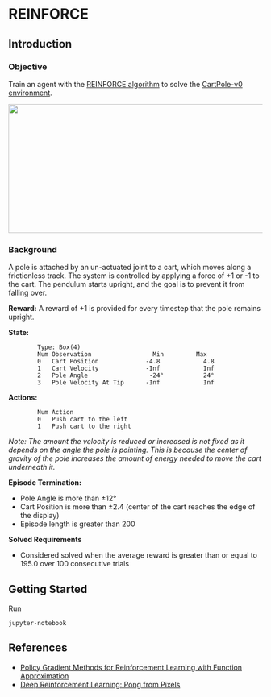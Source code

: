 [//]: # (Image References)

# REINFORCE

## Introduction

### Objective

Train an agent with the [REINFORCE algorithm](https://papers.nips.cc/paper/1713-policy-gradient-methods-for-reinforcement-learning-with-function-approximation.pdf) to solve the [CartPole-v0 environment](https://gym.openai.com/envs/CartPole-v0/).

<p align="center"><a href="https://github.com/plopd/deep-reinforcement-learning/blob/master/reinforce/results/smart_agent.gif">
 <img width="512" height="256" src="https://github.com/plopd/deep-reinforcement-learning/blob/master/reinforce/results/smart_agent.gif"></a>
</p>

### Background

A pole is attached by an un-actuated joint to a cart, which moves along a frictionless track. The system is controlled by applying a force of +1 or -1 to the cart. The pendulum starts upright, and the goal is to prevent it from falling over.

**Reward:**
A reward of +1 is provided for every timestep that the pole remains upright.

**State:**
```
        Type: Box(4)
        Num	Observation                 Min         Max
        0	Cart Position             -4.8            4.8
        1	Cart Velocity             -Inf            Inf
        2	Pole Angle                 -24°           24°
        3	Pole Velocity At Tip      -Inf            Inf
```

**Actions:**
```Type: Discrete(2)
        Num	Action
        0	Push cart to the left
        1	Push cart to the right
```        
*Note: The amount the velocity is reduced or increased is not fixed as it depends on the angle the pole is pointing. This is because the center of gravity of the pole increases the amount of energy needed to move the cart underneath it.*

**Episode Termination:**
- Pole Angle is more than ±12°
- Cart Position is more than ±2.4 (center of the cart reaches the edge of the display)
- Episode length is greater than 200

**Solved Requirements**
- Considered solved when the average reward is greater than or equal to 195.0 over 100 consecutive trials


## Getting Started

Run
```
jupyter-notebook
```

## References

- [Policy Gradient Methods for Reinforcement Learning with Function Approximation](https://papers.nips.cc/paper/1713-policy-gradient-methods-for-reinforcement-learning-with-function-approximation.pdf)
- [Deep Reinforcement Learning: Pong from Pixels](http://karpathy.github.io/2016/05/31/rl/)

